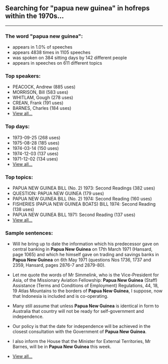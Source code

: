 
## Searching for "papua new guinea" in hofreps within the 1970s...

----

### The word "papua new guinea":

* appears in 1.0% of speeches
* appears 4838 times in 1105 speeches
* was spoken on 384 sitting days by 142 different people
* appears in speeches on 611 different topics

### Top speakers:

* PEACOCK, Andrew (885 uses)
* MORRISON, Bill (583 uses)
* WHITLAM, Gough (278 uses)
* CREAN, Frank (191 uses)
* BARNES, Charles (184 uses)
* [View all...](speakers.md)


### Top days:

* 1973-09-25 (268 uses)
* 1975-08-28 (185 uses)
* 1974-03-14 (150 uses)
* 1974-12-03 (137 uses)
* 1971-12-02 (134 uses)
* [View all...](days.md)


### Top topics:

* PAPUA NEW GUINEA BILL (No. 2) 1973: Second Readings (382 uses)
* QUESTION: PAPUA NEW GUINEA (179 uses)
* PAPUA NEW GUINEA BILL (No. 2) 1974: Second Reading (160 uses)
* FISHERIES (PAPUA NEW GUINEA BOATS) BILL 1974: Second Reading (138 uses)
* PAPUA NEW GUINEA BILL 1971: Second Reading (137 uses)
* [View all...](topics.md)


### Sample sentences:

* Will he bring up to date the information which his predecessor gave on central banking in **Papua New Guinea** on 17th March 1971 (Hansard, page 1065) and which he himself gave on trading and savings banks in **Papua New Guinea** on 6th May 1971 (questions Nos 1736, 1737 and 2359, Hansard, pages 2876-7 and 2879-80).

* Let me quote the words of  Mr Simmelink,  who is the Vice-President for Asia, of the Missionary Aviation Fellowship: 
**Papua New Guinea** (Staff) Assistance (Terms and Conditions of Employment) Regulations, 44, 18, 19 
Atlas Mountains to the borders of **Papua New Guinea**, I suppose, now that Indonesia is included and is co-operating.

* Many still assume that unless **Papua New Guinea** is identical in form to Australia that country will not be ready for self-government and independence.

* Our policy is that the date for independence will be achieved in the closest consultation with the Government of **Papua New Guinea**.

* I also inform the House that the Minister for External Territories,  Mr Barnes,  will be in **Papua New Guinea** this week.

* [View all...](contexts.md)
